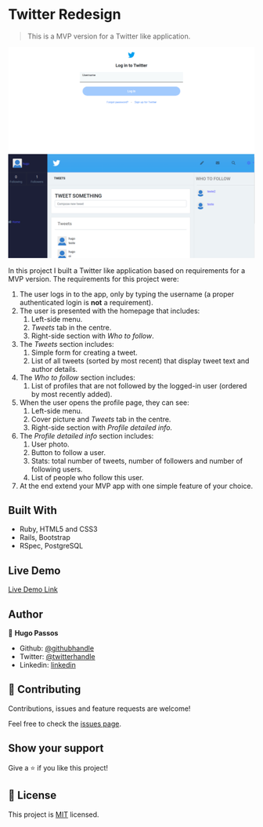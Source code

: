 # Twitter Redesign

> This is a MVP version for a Twitter like application.

![screenshot](/app/assets/images/ss.png)
![screenshot](/app/assets/images/ss2.png)

In this project I built a Twitter like application based on requirements for a MVP version.
The requirements for this project were:

1. The user logs in to the app, only by typing the username (a proper authenticated login is **not** a requirement).
2. The user is presented with the homepage that includes:
    1. Left-side menu.
    2. *Tweets* tab in the centre.
    3. Right-side section with *Who to follow*.
3. The *Tweets* section includes:
    1. Simple form for creating a tweet.
    2. List of all tweets (sorted by most recent) that display tweet text and author details.
4. The *Who to follow* section includes:
    1. List of profiles that are not followed by the logged-in user (ordered by most recently added).
5. When the user opens the profile page, they can see:
    1. Left-side menu.
    2. Cover picture and *Tweets* tab in the centre.
    3. Right-side section with *Profile detailed info.*
6. The *Profile detailed info* section includes:
    1. User photo.
    2. Button to follow a user.
    3. Stats: total number of tweets, number of followers and number of following users.
    4. List of people who follow this user.
7. At the end extend your MVP app with one simple feature of your choice.


## Built With

- Ruby, HTML5 and CSS3
- Rails, Bootstrap
- RSpec, PostgreSQL

## Live Demo

[Live Demo Link](https://livedemo.com)


## Author

👤 **Hugo Passos**

- Github: [@githubhandle](https://github.com/hugopassos)
- Twitter: [@twitterhandle](https://twitter.com/hugopassos88)
- Linkedin: [linkedin](https://www.linkedin.com/in/hugopassos88/)

## 🤝 Contributing

Contributions, issues and feature requests are welcome!

Feel free to check the [issues page](https://github.com/hugopassos/Twitter-Redesign/issues).

## Show your support

Give a ⭐️ if you like this project!

## 📝 License

This project is [MIT](lic.url) licensed.
